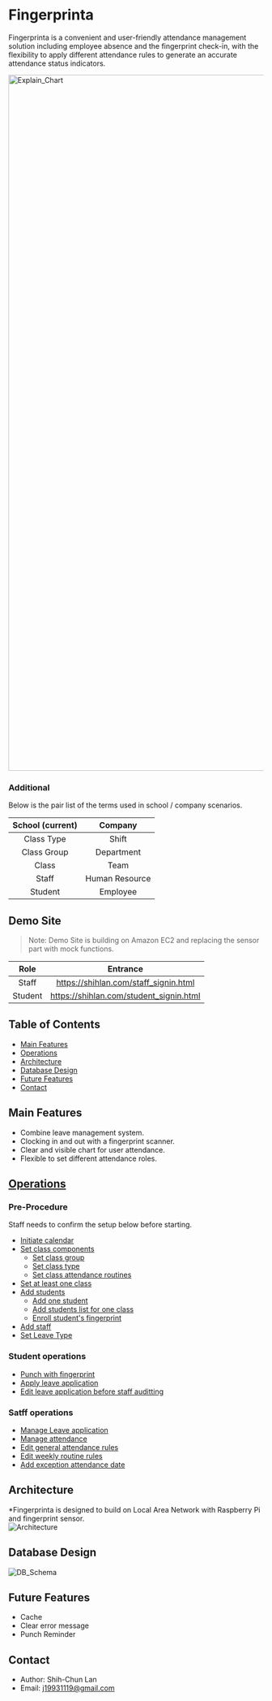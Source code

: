 # Fingerprinta
Fingerprinta is a convenient and user-friendly attendance management solution including employee absence and the fingerprint check-in, with the flexibility to apply different attendance rules to generate an accurate attendance status indicators.  

<img width="1371" alt="Explain_Chart" src="https://user-images.githubusercontent.com/93208804/170868900-8b6235e6-1c7d-4c00-bc3c-7214e6891ce0.png">

### Additional
Below is the pair list of the terms used in school / company scenarios.    


| School (current) |  Company  | 
| :---------: | :------------: | 
| Class Type  | Shift          | 
| Class Group | Department     | 
| Class       | Team           | 
| Staff       | Human Resource |
| Student     | Employee       | 

## Demo Site 
>Note: Demo Site is building on Amazon EC2 and replacing the sensor part with mock functions.  

| Role    | Entrance  | 
| :-----: | :----: | 
| Staff   | https://shihlan.com/staff_signin.html | 
| Student | https://shihlan.com/student_signin.html | 

## Table of Contents
* [Main Features](#main_features)
* [Operations](#operations)
* [Architecture](#architecture)
* [Database Design](#database_design)
* [Future Features](#future_features)
* [Contact](#contact)

<h2 id="main_features">Main Features</h2>

* Combine leave management system.
* Clocking in and out with a fingerprint scanner.
* Clear and visible chart for user attendance.  
* Flexible to set different attendance roles.

<h2 id="operations"><a href="/doc/operation_detail.md">Operations</a></h2> 

### Pre-Procedure

Staff needs to confirm the setup below before starting. 

*  [Initiate calendar](/doc/operation_detail.md#initiate_calendar) 
*  [Set class components](/doc/operation_detail.md#set_class_components)    
   * [Set class group](/doc/operation_detail.md#set_class_group)  
   * [Set class type](/doc/operation_detail.md#set_class_type)  
   * [Set class attendance routines](/doc/operation_detail.md#set_class_routine)  
* [Set at least one class](/doc/operation_detail.md#set_class)  
* [Add students](/doc/operation_detail.md#add_students)  
  * [Add one student](/doc/operation_detail.md#add_one_student)  
  * [Add students list for one class](/doc/operation_detail.md#add_students_list)  
  * [Enroll student's fingerprint](/doc/operation_detail.md#enroll_fingerprint)  
* [Add staff](/doc/operation_detail.md#add_staff)   
* [Set Leave Type](/doc/operation_detail.md#set_leave_type)  


### Student operations
* [Punch with fingerprint](/doc/operation_detail.md#punch_with_fingerprint)   
* [Apply leave application](/doc/operation_detail.md#apply_leave_application)   
* [Edit leave application before staff auditting](/doc/operation_detail.md#edit_leave_application)  

### Satff operations
* [Manage Leave application](/doc/operation_detail.md#manage_leave_application)  
* [Manage attendance](/doc/operation_detail.md#manage_attendance)  
* [Edit general attendance rules](/doc/operation_detail.md#edit_general_rules)  
* [Edit weekly routine rules](/doc/operation_detail.md#edit_routine_rules)  
* [Add exception attendance date](/doc/operation_detail.md#add_exception_date)  



<h2 id="architecture">Architecture</h2> 

*Fingerprinta is designed to build on Local Area Network with Raspberry Pi and fingerprint sensor.  
![Architecture](https://user-images.githubusercontent.com/93208804/170868965-8c533ee2-7dbe-47f2-aa1d-5207276247ce.png)


<h2 id="database_design">Database Design</h2> 

![DB_Schema](https://user-images.githubusercontent.com/93208804/170869607-ebdd6e62-735a-49a4-bc41-16ea47baf633.png)

<h2 id="future_features">Future Features</h2> 

* Cache
* Clear error message
* Punch Reminder

<h2 id="contact">Contact</h2>  

* Author: Shih-Chun Lan
* Email: j19931119@gmail.com
